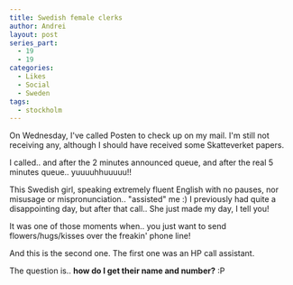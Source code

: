 ```yaml
---
title: Swedish female clerks
author: Andrei
layout: post
series_part:
  - 19
  - 19
categories:
  - Likes
  - Social
  - Sweden
tags:
  - stockholm
---
```

On Wednesday, I've called Posten to check up on my mail. I'm still not receiving any, although I should have received some Skatteverket papers.

I called.. and after the 2 minutes announced queue, and after the real 5 minutes queue.. yuuuuhhuuuuu!!



This Swedish girl, speaking extremely fluent English with no pauses, nor misusage or mispronunciation.. "assisted" me :) I previously had quite a disappointing day, but after that call.. She just made my day, I tell you!

It was one of those moments when.. you just want to send flowers/hugs/kisses over the freakin' phone line!

And this is the second one. The first one was an HP call assistant.

The question is.. **how do I get their name and number?** :P